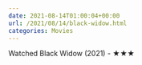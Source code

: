 ```yaml
---
date: 2021-08-14T01:00:04+00:00
url: /2021/08/14/black-widow.html
categories: Movies
---
```

Watched Black Widow (2021) - ★★★




